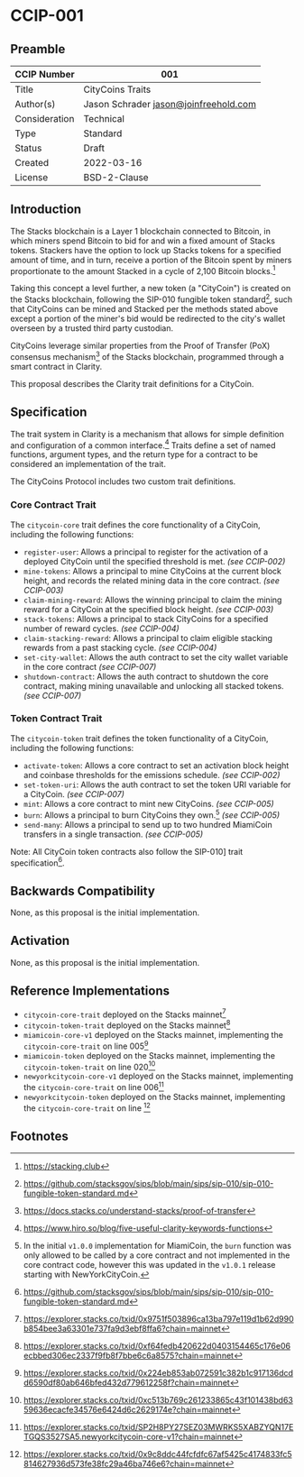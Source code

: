 # CCIP-001

## Preamble

| CCIP Number   | 001                                   |
| ------------- | ------------------------------------- |
| Title         | CityCoins Traits                      |
| Author(s)     | Jason Schrader jason@joinfreehold.com |
| Consideration | Technical                             |
| Type          | Standard                              |
| Status        | Draft                                 |
| Created       | 2022-03-16                            |
| License       | BSD-2-Clause                          |

## Introduction

The Stacks blockchain is a Layer 1 blockchain connected to Bitcoin, in which miners spend Bitcoin to bid for and win a fixed amount of Stacks tokens. Stackers have the option to lock up Stacks tokens for a specified amount of time, and in turn, receive a portion of the Bitcoin spent by miners proportionate to the amount Stacked in a cycle of 2,100 Bitcoin blocks.[^1]

Taking this concept a level further, a new token (a "CityCoin") is created on the Stacks blockchain, following the SIP-010 fungible token standard[^2], such that CityCoins can be mined and Stacked per the methods stated above except a portion of the miner's bid would be redirected to the city's wallet overseen by a trusted third party custodian.

CityCoins leverage similar properties from the Proof of Transfer (PoX) consensus mechanism[^3] of the Stacks blockchain, programmed through a smart contract in Clarity.

This proposal describes the Clarity trait definitions for a CityCoin.

## Specification

The trait system in Clarity is a mechanism that allows for simple definition and configuration of a common interface.[^4] Traits define a set of named functions, argument types, and the return type for a contract to be considered an implementation of the trait.

The CityCoins Protocol includes two custom trait definitions.

### Core Contract Trait

The `citycoin-core` trait defines the core functionality of a CityCoin, including the following functions:

- `register-user`: Allows a principal to register for the activation of a deployed CityCoin until the specified threshold is met. _(see CCIP-002)_
- `mine-tokens`: Allows a principal to mine CityCoins at the current block height, and records the related mining data in the core contract. _(see CCIP-003)_
- `claim-mining-reward`: Allows the winning principal to claim the mining reward for a CityCoin at the specified block height. _(see CCIP-003)_
- `stack-tokens`: Allows a principal to stack CityCoins for a specified number of reward cycles. _(see CCIP-004)_
- `claim-stacking-reward`: Allows a principal to claim eligible stacking rewards from a past stacking cycle. _(see CCIP-004)_
- `set-city-wallet`: Allows the auth contract to set the city wallet variable in the core contract _(see CCIP-007)_
- `shutdown-contract`: Allows the auth contract to shutdown the core contract, making mining unavailable and unlocking all stacked tokens. _(see CCIP-007)_

### Token Contract Trait

The `citycoin-token` trait defines the token functionality of a CityCoin, including the following functions:

- `activate-token`: Allows a core contract to set an activation block height and coinbase thresholds for the emissions schedule. _(see CCIP-002)_
- `set-token-uri`: Allows the auth contract to set the token URI variable for a CityCoin. _(see CCIP-007)_
- `mint`: Allows a core contract to mint new CityCoins. _(see CCIP-005)_
- `burn`: Allows a principal to burn CityCoins they own.[^5] _(see CCIP-005)_
- `send-many`: Allows a principal to send up to two hundred MiamiCoin transfers in a single transaction. _(see CCIP-005)_

Note: All CityCoin token contracts also follow the SIP-010] trait specification[^2].

## Backwards Compatibility

None, as this proposal is the initial implementation.

## Activation

None, as this proposal is the initial implementation.

## Reference Implementations

- `citycoin-core-trait` deployed on the Stacks mainnet[^6]
- `citycoin-token-trait` deployed on the Stacks mainnet[^7]
- `miamicoin-core-v1` deployed on the Stacks mainnet, implementing the `citycoin-core-trait` on line 005[^8]
- `miamicoin-token` deployed on the Stacks mainnet, implementing the `citycoin-token-trait` on line 020[^9]
- `newyorkcitycoin-core-v1` deployed on the Stacks mainnet, implementing the `citycoin-core-trait` on line 006[^10]
- `newyorkcitycoin-token` deployed on the Stacks mainnet, implementing the `citycoin-core-trait` on line [^11]

## Footnotes

[^1]: https://stacking.club
[^2]: https://github.com/stacksgov/sips/blob/main/sips/sip-010/sip-010-fungible-token-standard.md
[^3]: https://docs.stacks.co/understand-stacks/proof-of-transfer
[^4]: https://www.hiro.so/blog/five-useful-clarity-keywords-functions
[^5]: In the initial `v1.0.0` implementation for MiamiCoin, the `burn` function was only allowed to be called by a core contract and not implemented in the core contract code, however this was updated in the `v1.0.1` release starting with NewYorkCityCoin.
[^6]: https://explorer.stacks.co/txid/0x9751f503896ca13ba797e119d1b62d990b854bee3a63301e737fa9d3ebf8ffa6?chain=mainnet
[^7]: https://explorer.stacks.co/txid/0xf64fedb420622d0403154465c176e06ecbbed306ec2337f9fb8f7bbe6c6a8575?chain=mainnet
[^8]: https://explorer.stacks.co/txid/0x224eb853ab072591c382b1c917136dcdd6590df80ab646bfed432d779612258f?chain=mainnet
[^9]: https://explorer.stacks.co/txid/0xc513b769c261233865c43f101438bd6359636ecacfe34576e6424d6c2629174e?chain=mainnet
[^10]: https://explorer.stacks.co/txid/SP2H8PY27SEZ03MWRKS5XABZYQN17ETGQS3527SA5.newyorkcitycoin-core-v1?chain=mainnet
[^11]: https://explorer.stacks.co/txid/0x9c8ddc44fcfdfc67af5425c4174833fc5814627936d573fe38fc29a46ba746e6?chain=mainnet
